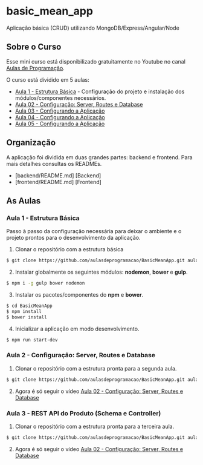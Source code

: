 # basic_mean_app
 Aplicação básica (CRUD) utilizando MongoDB/Express/Angular/Node

## Sobre o Curso
Esse mini curso está disponibilizado gratuitamente no Youtube no canal [Aulas de Programação](https://youtube.com/aulasdeprogramacao).

O curso está dividido em 5 aulas:
- [Aula 1 - Estrutura Básica](...) - Configuração do projeto e instalação dos módulos/componentes necessários.
- [Aula 02 - Configuração: Server, Routes e Database](...)
- [Aula 03 - Configurando a Aplicação](...)
- [Aula 04 - Configurando a Aplicação](...)
- [Aula 05 - Configurando a Aplicação](...)

## Organização

A aplicação foi dividida em duas grandes partes: backend e frontend. Para mais detalhes consultas os READMEs.

* [backend/README.md] [Backend]
* [frontend/README.md] [Frontend]

## As Aulas

### Aula 1 - Estrutura Básica

Passo à passo da configuração necessária para deixar o ambiente e o projeto prontos para o desenvolvimento da aplicação.

1. Clonar o repositório com a estrutura básica
```sh
$ git clone https://github.com/aulasdeprogramacao/BasicMeanApp.git aula_01
```

2. Instalar globalmente os seguintes módulos: **nodemon**, **bower** e **gulp**.
```sh
$ npm i -g gulp bower nodemon
```

3. Instalar os pacotes/componentes do **npm** e **bower**.
```sh
$ cd BasicMeanApp
$ npm install
$ bower install
```

4. Inicializar a aplicação em modo desenvolvimento.
```sh
$ npm run start-dev
```

### Aula 2 - Configuração: Server, Routes e Database

1. Clonar o repositório com a estrutura pronta para a segunda aula.
```sh
$ git clone https://github.com/aulasdeprogramacao/BasicMeanApp.git aula_02
```
2. Agora é só seguir o vídeo [Aula 02 - Configuração: Server, Routes e Database](...)

### Aula 3 - REST API do Produto (Schema e Controller)

1. Clonar o repositório com a estrutura pronta para a terceira aula.
```sh
$ git clone https://github.com/aulasdeprogramacao/BasicMeanApp.git aula_03
```
2. Agora é só seguir o vídeo [Aula 02 - Configuração: Server, Routes e Database](...)
